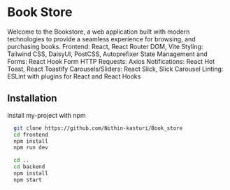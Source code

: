 
# Book Store

Welcome to the Bookstore, a web application built with modern technologies to provide a seamless experience for browsing, and purchasing books.
Frontend: React, React Router DOM, Vite
Styling: Tailwind CSS, DaisyUI, PostCSS, Autoprefixer
State Management and Forms: React Hook Form
HTTP Requests: Axios
Notifications: React Hot Toast, React Toastify
Carousels/Sliders: React Slick, Slick Carousel
Linting: ESLint with plugins for React and React Hooks


## Installation

Install my-project with npm

```bash
  git clone https://github.com/Nithin-kasturi/Book_store
  cd frontend
  npm install
  npm run dev
```
```bash
  cd ..
  cd backend
  npm install
  npm start
```
    
